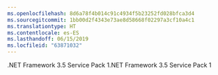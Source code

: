 ```yaml
---
ms.openlocfilehash: 8d6a78f4b014c91c4934f5b23252fd028bfca3d4
ms.sourcegitcommit: 1bb00d2f4343e73ae8d58668f02297a3cf10a4c1
ms.translationtype: HT
ms.contentlocale: es-ES
ms.lasthandoff: 06/15/2019
ms.locfileid: "63871032"
---
```

<span data-ttu-id="99a8c-101">.NET Framework 3.5 Service Pack 1</span><span class="sxs-lookup"><span data-stu-id="99a8c-101">.NET Framework 3.5 Service Pack 1</span></span>